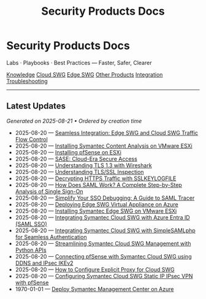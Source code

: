 ﻿---
title: Security Products Docs
hide:
  - navigation
  - toc
---

<div class="hero">
  <h1>Security Products Docs</h1>
  <p class="tagline">Labs · Playbooks · Best Practices — Faster, Safer, Clearer</p>

  <p class="buttons">
    <a href="knowledge/" class="md-button">Knowledge</a>
    <a href="cloud-swg/" class="md-button">Cloud SWG</a>
    <a href="edge-swg/" class="md-button">Edge SWG</a>
    <a href="other-products/" class="md-button">Other Products</a>
    <a href="integration/" class="md-button">Integration</a>
    <a href="troubleshooting/" class="md-button">Troubleshooting</a>
  </p>
</div>

---

## Latest Updates

<!-- BEGIN AUTO UPDATES -->
_Generated on 2025-08-21 • Ordered by creation time_

- 2025-08-20 — [Seamless Integration: Edge SWG and Cloud SWG Traffic Flow Control](integration/edge-cloud-swg-traffic-control/)
- 2025-08-20 — [Installing Symantec Content Analysis on VMware ESXi](other-products/deployment/content-analysis-esxi/)
- 2025-08-20 — [Installing pfSense on ESXi](other-products/deployment/pfsense-esxi/)
- 2025-08-20 — [SASE: Cloud-Era Secure Access](how-to/basics/sase-concepts/)
- 2025-08-20 — [Understanding TLS 1.3 with Wireshark](how-to/basics/tls1.3/)
- 2025-08-20 — [Understanding TLS/SSL Inspection](how-to/basics/tls_inspection/)
- 2025-08-20 — [Decrypting HTTPS Traffic with SSLKEYLOGFILE](how-to/troubleshooting/decrypt-https/)
- 2025-08-20 — [How Does SAML Work? A Complete Step-by-Step Analysis of Single Sign-On](how-to/troubleshooting/saml-analysis/)
- 2025-08-20 — [Simplify Your SSO Debugging: A Guide to SAML Tracer](how-to/troubleshooting/saml-tracer/)
- 2025-08-20 — [Deploying Edge SWG Virtual Appliance on Azure](edge-swg/deployement/azure_edge_installation/)
- 2025-08-20 — [Installing Symantec Edge SWG on VMware ESXi](edge-swg/deployement/esxi_edge_installation/)
- 2025-08-20 — [Integrating Symantec Cloud SWG with Azure Entra ID (SAML SSO)](cloud-swg/authentication/cloud-swg-entra-saml/)
- 2025-08-20 — [Integrating Symantec Cloud SWG with SimpleSAMLphp for Seamless Authentication](cloud-swg/authentication/cloud-swg-simplesamlphp/)
- 2025-08-20 — [Streamlining Symantec Cloud SWG Management with Python APIs](cloud-swg/automation/cloud-swg-api-python/)
- 2025-08-20 — [Connecting pfSense with Symantec Cloud SWG using DDNS and IPsec IKEv2](cloud-swg/connectivity/ddns-ipsec-pfsense/)
- 2025-08-20 — [How to Configure Explicit Proxy for Cloud SWG](cloud-swg/connectivity/explicit-cloud-swg/)
- 2025-08-20 — [Configuring Symantec Cloud SWG Static IP IPsec VPN with pfSense](cloud-swg/connectivity/static-ipsec-pfsense/)
- 1970-01-01 — [Deploy Symantec Management Center on Azure](other-products/deployment/management-center-azure/)
<!-- END AUTO UPDATES -->

